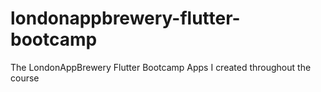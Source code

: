 # londonappbrewery-flutter-bootcamp
 The LondonAppBrewery Flutter Bootcamp Apps I created throughout the course
